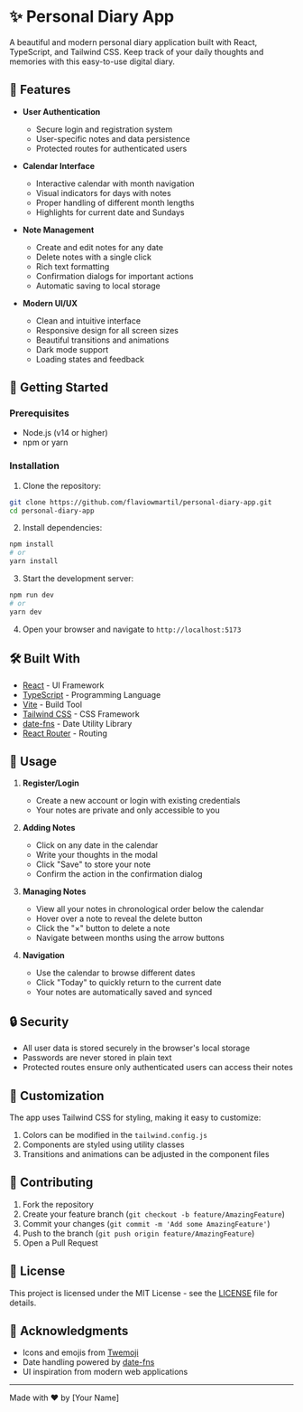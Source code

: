 # ✨ Personal Diary App

A beautiful and modern personal diary application built with React, TypeScript, and Tailwind CSS. Keep track of your daily thoughts and memories with this easy-to-use digital diary.

## 🌟 Features

- **User Authentication**
  - Secure login and registration system
  - User-specific notes and data persistence
  - Protected routes for authenticated users

- **Calendar Interface**
  - Interactive calendar with month navigation
  - Visual indicators for days with notes
  - Proper handling of different month lengths
  - Highlights for current date and Sundays

- **Note Management**
  - Create and edit notes for any date
  - Delete notes with a single click
  - Rich text formatting
  - Confirmation dialogs for important actions
  - Automatic saving to local storage

- **Modern UI/UX**
  - Clean and intuitive interface
  - Responsive design for all screen sizes
  - Beautiful transitions and animations
  - Dark mode support
  - Loading states and feedback

## 🚀 Getting Started

### Prerequisites

- Node.js (v14 or higher)
- npm or yarn

### Installation

1. Clone the repository:
```bash
git clone https://github.com/flaviowmartil/personal-diary-app.git
cd personal-diary-app
```

2. Install dependencies:
```bash
npm install
# or
yarn install
```

3. Start the development server:
```bash
npm run dev
# or
yarn dev
```

4. Open your browser and navigate to `http://localhost:5173`

## 🛠️ Built With

- [React](https://reactjs.org/) - UI Framework
- [TypeScript](https://www.typescriptlang.org/) - Programming Language
- [Vite](https://vitejs.dev/) - Build Tool
- [Tailwind CSS](https://tailwindcss.com/) - CSS Framework
- [date-fns](https://date-fns.org/) - Date Utility Library
- [React Router](https://reactrouter.com/) - Routing

## 📱 Usage

1. **Register/Login**
   - Create a new account or login with existing credentials
   - Your notes are private and only accessible to you

2. **Adding Notes**
   - Click on any date in the calendar
   - Write your thoughts in the modal
   - Click "Save" to store your note
   - Confirm the action in the confirmation dialog

3. **Managing Notes**
   - View all your notes in chronological order below the calendar
   - Hover over a note to reveal the delete button
   - Click the "×" button to delete a note
   - Navigate between months using the arrow buttons

4. **Navigation**
   - Use the calendar to browse different dates
   - Click "Today" to quickly return to the current date
   - Your notes are automatically saved and synced

## 🔒 Security

- All user data is stored securely in the browser's local storage
- Passwords are never stored in plain text
- Protected routes ensure only authenticated users can access their notes

## 🎨 Customization

The app uses Tailwind CSS for styling, making it easy to customize:

1. Colors can be modified in the `tailwind.config.js`
2. Components are styled using utility classes
3. Transitions and animations can be adjusted in the component files

## 📝 Contributing

1. Fork the repository
2. Create your feature branch (`git checkout -b feature/AmazingFeature`)
3. Commit your changes (`git commit -m 'Add some AmazingFeature'`)
4. Push to the branch (`git push origin feature/AmazingFeature`)
5. Open a Pull Request

## 📄 License

This project is licensed under the MIT License - see the [LICENSE](LICENSE) file for details.

## 🙏 Acknowledgments

- Icons and emojis from [Twemoji](https://twemoji.twitter.com/)
- Date handling powered by [date-fns](https://date-fns.org/)
- UI inspiration from modern web applications

---

Made with ❤️ by [Your Name]
